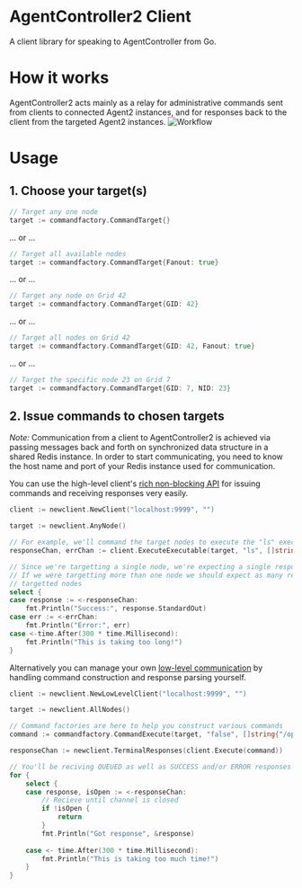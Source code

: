 # AgentController2 Client #
A client library for speaking to AgentController from Go.

# How it works #
AgentController2 acts mainly as a relay for administrative commands sent from clients to connected Agent2 instances, and for 
responses back to the client from the targeted Agent2 instances.
![Workflow](https://raw.githubusercontent.com/Jumpscale/agentcontroller2/master/newclient/ac2.png)

# Usage #
## 1. Choose your target(s) ##
```go
// Target any one node
target := commandfactory.CommandTarget{}
```
... or ...
```go
// Target all available nodes
target := commandfactory.CommandTarget{Fanout: true}
```
... or ...
```go
// Target any node on Grid 42
target := commandfactory.CommandTarget{GID: 42}
```
... or ...
```go
// Target all nodes on Grid 42
target := commandfactory.CommandTarget{GID: 42, Fanout: true}
```
... or ...
```go
// Target the specific node 23 on Grid 7
target := commandfactory.CommandTarget{GID: 7, NID: 23}
```

## 2. Issue commands to chosen targets ##

*Note:* Communication from a client to AgentController2 is achieved via passing messages back and forth on synchronized data structure in a shared Redis instance. In order to start communicating, you need to know the host name and port of your Redis instance used for communication.

You can use the high-level client's [rich non-blocking API](https://godoc.org/github.com/Jumpscale/agentcontroller2/newclient#Client) for issuing commands and receiving responses very easily.
```go
client := newclient.NewClient("localhost:9999", "")

target := newclient.AnyNode()

// For example, we'll command the target nodes to execute the "ls" executable with the arguments "/opt"
responseChan, errChan := client.ExecuteExecutable(target, "ls", []string{"/opt"})

// Since we're targetting a single node, we're expecting a single response
// If we were targetting more than one node we should expect as many responses out of the response channel as there are
// targetted nodes
select {
case response := <-responseChan:
	fmt.Println("Success:", response.StandardOut)
case err := <-errChan:
	fmt.Println("Error:", err)
case <-time.After(300 * time.Millisecond):
	fmt.Println("This is taking too long!")
}
```

Alternatively you can manage your own [low-level communication](https://godoc.org/github.com/Jumpscale/agentcontroller2/newclient#LowLevelClient) by handling command construction and response parsing yourself.

```go
client := newclient.NewLowLevelClient("localhost:9999", "")

target := newclient.AllNodes()

// Command factories are here to help you construct various commands
command := commandfactory.CommandExecute(target, "false", []string{"/opt"})

responseChan := newclient.TerminalResponses(client.Execute(command))

// You'll be reciving QUEUED as well as SUCCESS and/or ERROR responses from each targeted agent
for {
	select {
	case response, isOpen := <-responseChan:
		// Recieve until channel is closed
		if !isOpen {
			return
		}
		fmt.Println("Got response", &response)
		
	case <- time.After(300 * time.Millisecond):
		fmt.Println("This is taking too much time!")
	}
}
```
